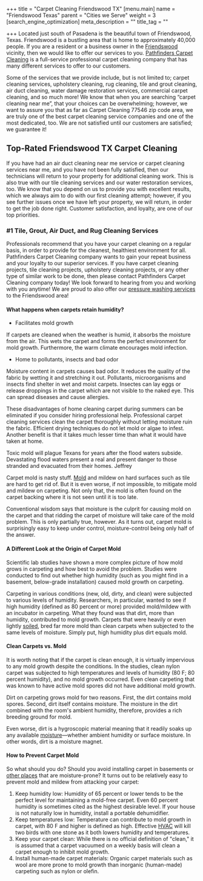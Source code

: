 +++
title = "Carpet Cleaning Friendswood TX"
[menu.main]
name = "Friendswood Texas"
parent = "Cities we Serve"
weight = 3
[search_engine_optimization]
meta_description = ""
title_tag = ""

+++
Located just south of Pasadena is the beautiful town of Friendswood, Texas. Friendswood is a bustling area that is home to approximately 40,000 people. If you are a resident or a business owner in the [Friendswood](https://www.ci.friendswood.tx.us/) vicinity, then we would like to offer our services to you. [Pathfinders Carpet Cleaning](https://www.pathfinderscarpetcleaning.com/) is a full-service professional carpet cleaning company that has many different services to offer to our customers.

Some of the services that we provide include, but is not limited to; carpet cleaning services, upholstery cleaning, rug cleaning, tile and grout cleaning, air duct cleaning, water damage restoration services, commercial carpet cleaning, and so much more! We know that when you are searching “carpet cleaning near me”, that your choices can be overwhelming; however, we want to assure you that as far as Carpet Cleaning 77546 zip code area, we are truly one of the best carpet cleaning service companies and one of the most dedicated, too. We are not satisfied until our customers are satisfied; we guarantee it!

## Top-Rated Friendswood TX Carpet Cleaning

If you have had an air duct cleaning near me service or carpet cleaning services near me, and you have not been fully satisfied, then our technicians will return to your property for additional cleaning work. This is also true with our tile cleaning services and our water restoration services, too. We know that you depend on us to provide you with excellent results, which we always aim to do with our first cleaning attempt; however, if you see further issues once we have left your property, we will return, in order to get the job done right. Customer satisfaction, and loyalty, are one of our top priorities.

### #1 Tile, Grout, Air Duct, and Rug Cleaning Services

Professionals recommend that you have your carpet cleaning on a regular basis, in order to provide for the cleanest, healthiest environment for all. Pathfinders Carpet Cleaning company wants to gain your repeat business and your loyalty to our superior services. If you have carpet cleaning projects, tile cleaning projects, upholstery cleaning projects, or any other type of similar work to be done, then please contact Pathfinders Carpet Cleaning company today! We look forward to hearing from you and working with you anytime! We are proud to also offer our [pressure washing services](https://www.pathfinderscarpetcleaning.com/pressure-washing-friendswood-tx/ "Pressure Washing") to the Friendswood area!

#### What happens when carpets retain humidity?

* Facilitates mold growth

If carpets are cleaned when the weather is humid, it absorbs the moisture from the air. This wets the carpet and forms the perfect environment for mold growth. Furthermore, the warm climate encourages mold infection.

* Home to pollutants, insects and bad odor

Moisture content in carpets causes bad odor. It reduces the quality of the fabric by wetting it and stretching it out. Pollutants, microorganisms and insects find shelter in wet and moist carpets. Insectes can lay eggs or release droppings in the carpet which are not visible to the naked eye. This can spread diseases and cause allergies.

These disadvantages of home cleaning carpet during summers can be eliminated if you consider hiring professional help. Professional carpet cleaning services clean the carpet thoroughly without letting moisture ruin the fabric. Efficient drying techniques do not let mold or algae to infest. Another benefit is that it takes much lesser time than what it would have taken at home.

Toxic mold will plague Texans for years after the flood waters subside. Devastating flood waters present a real and present danger to those stranded and evacuated from their homes. Jeffrey

Carpet mold is nasty stuff. [Mold](https://www.thespruce.com/how-to-get-rid-of-mold-4163846) and mildew on hard surfaces such as tile are hard to get rid of. But it is even worse, if not impossible, to mitigate mold and mildew on carpeting. Not only that, the mold is often found on the carpet backing where it is not seen until it is too late.

Conventional wisdom says that moisture is the culprit for causing mold on the carpet and that ridding the carpet of moisture will take care of the mold problem. This is only partially true, however. As it turns out, carpet mold is surprisingly easy to keep under control, moisture-control being only half of the answer.

#### A Different Look at the Origin of Carpet Mold

Scientific lab studies have shown a more complex picture of how mold grows in carpeting and how best to avoid the problem. Studies were conducted to find out whether high humidity (such as you might find in a basement, below-grade installation) caused mold growth on carpeting.

Carpeting in various conditions (new, old, dirty, and clean) were subjected to various levels of humidity. Researchers, in particular, wanted to see if high humidity (defined as 80 percent or more) provided mold/mildew with an incubator in carpeting. What they found was that dirt, more than humidity, contributed to mold growth. Carpets that were heavily or even lightly [soiled](https://www.thespruce.com/vacuum-before-carpet-cleaning-1909014), bred far more mold than clean carpets when subjected to the same levels of moisture. Simply put, high humidity plus dirt equals mold.

#### Clean Carpets vs. Mold

It is worth noting that if the carpet is clean enough, it is virtually impervious to any mold growth despite the conditions. In the studies, clean nylon carpet was subjected to high temperatures and levels of humidity (80 F; 80 percent humidity), and no mold growth occurred. Even clean carpeting that was known to have active mold spores did not have additional mold growth.

Dirt on carpeting grows mold for two reasons. First, the dirt contains mold spores. Second, dirt itself contains moisture. The moisture in the dirt combined with the room's ambient humidity, therefore, provides a rich breeding ground for mold.

Even worse, dirt is a hygroscopic material meaning that it readily soaks up any available [moisture](https://www.thespruce.com/humidifier-control-moisture-1908164)—whether ambient humidity or surface moisture. In other words, dirt is a moisture magnet.

#### How to Prevent Carpet Mold

So what should you do? Should you avoid installing carpet in basements or [other places](https://www.thespruce.com/how-to-make-carpet-in-bathrooms-work-1821656) that are moisture-prone? It turns out to be relatively easy to prevent mold and mildew from attacking your carpet:

1. Keep humidity low: Humidity of 65 percent or lower tends to be the perfect level for maintaining a mold-free carpet. Even 60 percent humidity is sometimes cited as the highest desirable level. If your house is not naturally low in humidity, install a portable dehumidifier.
2. Keep temperatures low: Temperature can contribute to mold growth in carpet, with 80 F and higher is defined as high. Effective [HVAC](https://www.thespruce.com/how-to-save-money-on-a-new-hvac-system-1388199) will kill two birds with one stone as it both lowers humidity and temperatures.
3. Keep your carpet clean: While there is no official definition of "clean," it is assumed that a carpet vacuumed on a weekly basis will clean a carpet enough to inhibit mold growth.
4. Install human-made carpet materials: Organic carpet materials such as wool are more prone to mold growth than inorganic (human-made) carpeting such as nylon or olefin.